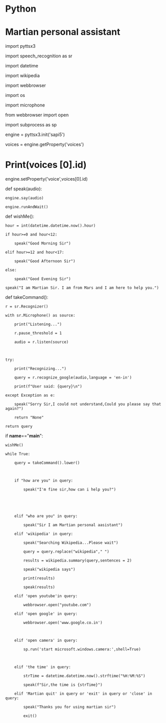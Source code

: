 # Python

 

# Martian personal assistant

 

import pyttsx3

import speech_recognition as sr

import datetime

import wikipedia

import webbrowser

import os

import microphone

from webbrowser import open

import subprocess as sp

 

engine = pyttsx3.init('sapi5')

voices = engine.getProperty('voices')

# Print(voices [0].id)

engine.setProperty('voice',voices[0].id)

 

def speak(audio):

    engine.say(audio)

    engine.runAndWait()

def wishMe():

    hour = int(datetime.datetime.now().hour)

    if hour>=0 and hour<12:

        speak("Good Morning Sir")

    elif hour>=12 and hour<17:

        speak("Good Afternoon Sir")

    else:

        speak("Good Evening Sir")

    speak("I am Martian Sir. I am from Mars and I am here to help you.")

 

def takeCommand():

    r = sr.Recognizer()

    with sr.Microphone() as source:

        print("Listening...")

        r.pause_threshold = 1

        audio = r.listen(source)

 

    try:

        print("Recognizing...")

        query = r.recognize_google(audio,language = 'en-in')

        print(f"User said: {query}\n")

    except Exception as e:

        speak("Sorry Sir,I could not understand,Could you please say that again?")

        return "None"

    return query    

 

if __name__=="__main__":

    wishMe()

    while True:

        query = takeCommand().lower()

 

        if "how are you" in query:

            speak("I'm fine sir,how can i help you?")

       

 

        elif "who are you" in query:

            speak("Sir I am Martian personal aasistant")

        elif 'wikipedia' in query:

            speak("Searching Wikipedia...Please wait")

            query = query.replace("wikipedia"," ")

            results = wikipedia.summary(query,sentences = 2)

            speak("wikipedia says")

            print(results)

            speak(results)

        elif 'open youtube'in query:

            webbrowser.open("youtube.com")

        elif 'open google' in query:

            webbrowser.open('www.google.co.in')

           

        elif 'open camera' in query:

            sp.run('start microsoft.windows.camera:',shell=True)

           

        elif 'the time' in query:

            strTime = datetime.datetime.now().strftime("%H:%M:%S")

            speak(f"Sir,the time is {strTime}")

        elif 'Martian quit' in query or 'exit' in query or 'close' in query:

            speak("Thanks you for using martian sir")

            exit()

                   

 

 

